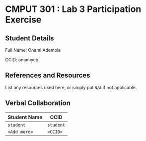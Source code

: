 # CMPUT 301 : Lab 3 Participation Exercise

## Student Details
Full Name: Onami Ademola

CCID: onamiyeo

## References and Resources

List any resources used here, or simply put `N/A` if not applicable.

## Verbal Collaboration

| Student Name | CCID      |
| ------------ | --------- |
| `student`    | `student` |
| `<Add more>` | `<CCID>`  |
